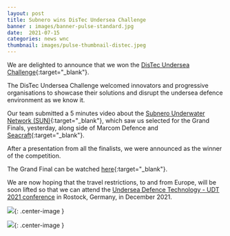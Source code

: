```yaml
---
layout: post
title: Subnero wins DisTec Undersea Challenge
banner : images/banner-pulse-standard.jpg
date:  2021-07-15
categories: news wnc
thumbnail: images/pulse-thumbnail-distec.jpeg
---
```


We are delighted to announce that we won the [DisTec Undersea Challenge](https://www.udt-global.com/about-the-challenge){:target="_blank"}.

The DisTec Undersea Challenge welcomed innovators and progressive organisations to showcase their solutions and disrupt the undersea defence environment as we know it.

Our team submitted a 5 minutes video about the [Subnero Underwater Network (SUN)](https://www.youtube.com/watch?v=ZoeZ4rdEjSY){:target="_blank"}, which saw us selected for the Grand Finals, yesterday, along side of Marcom Defence and [Seacraft](https://seacraft.eu/){:target="_blank"}.

After a presentation from all the finalists, we were announced as the winner of the competition. 

The Grand Final can be watched [here](https://www.udt-global.com/finalists){:target="_blank"}.


We are now hoping that the travel restrictions, to and from Europe, will be soon lifted so that we can attend the [Undersea Defence Technology - UDT 2021 conference](https://www.udt-global.com/welcome) in Rostock, Germany, in December 2021.

![]({{site.baseurl}}/images/pulse-distec-final-2021.jpeg){: .center-image  }

![]({{site.baseurl}}/images/pulse-distec-finalists-2021.jpeg){: .center-image  }
